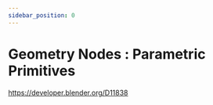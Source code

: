 ```yaml
---
sidebar_position: 0
---
```


# Geometry Nodes : Parametric Primitives

https://developer.blender.org/D11838
